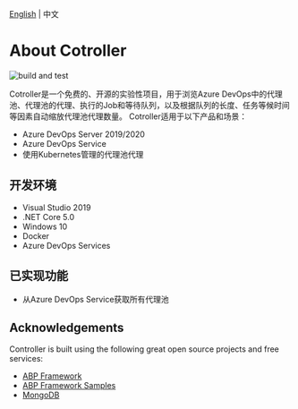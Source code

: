 [English](README.md) | 中文

# About Cotroller

![build and test](https://github.com/niyw/cotroller/workflows/Cotroller-CI/badge.svg)

Cotroller是一个免费的、开源的实验性项目，用于浏览Azure DevOps中的代理池、代理池的代理、执行的Job和等待队列，以及根据队列的长度、任务等候时间等因素自动缩放代理池代理数量。
Cotroller适用于以下产品和场景：
- Azure DevOps Server 2019/2020
- Azure DevOps Service
- 使用Kubernetes管理的代理池代理


## 开发环境
- Visual Studio 2019
- .NET Core 5.0
- Windows 10 
- Docker
- Azure DevOps Services

## 已实现功能
- 从Azure DevOps Service获取所有代理池

## Acknowledgements
Controller is built using the following great open source projects and free services:
- [ABP Framework](https://github.com/abpframework/abp)
- [ABP Framework Samples](https://github.com/abpframework/abp-samples)
- [MongoDB](https://github.com/mongodb)
